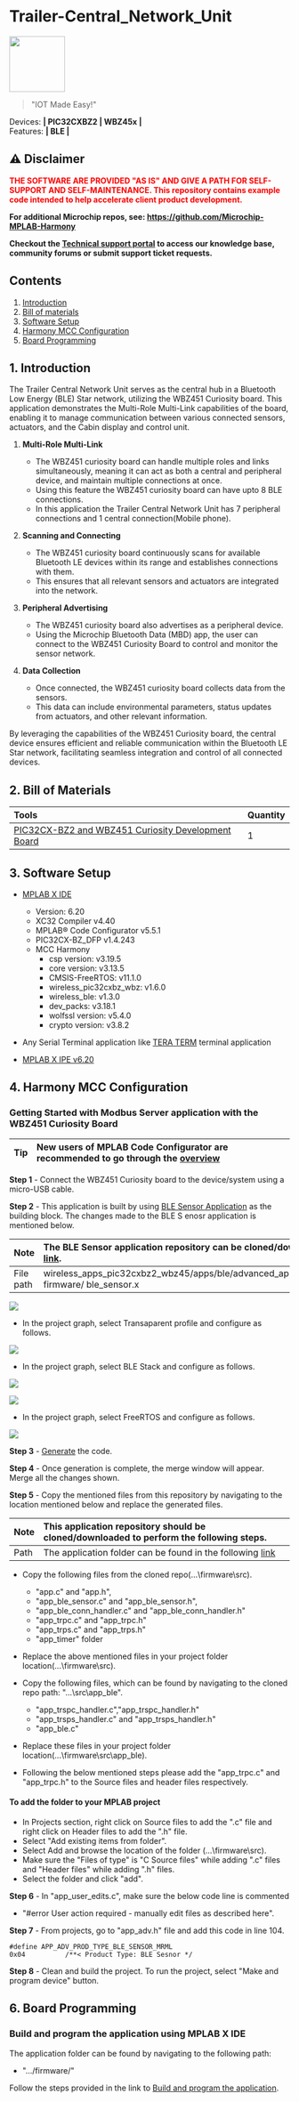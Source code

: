 # Trailer-Central_Network_Unit

<img src="Docs/IoT-Made-Easy-Logo.png" width=100>


> "IOT Made Easy!" 

Devices: **| PIC32CXBZ2 | WBZ45x |**<br>
Features: **| BLE |**


## ⚠ Disclaimer

<p><span style="color:red"><b>
THE SOFTWARE ARE PROVIDED "AS IS" AND GIVE A PATH FOR SELF-SUPPORT AND SELF-MAINTENANCE. This repository contains example code intended to help accelerate client product development. </br>

For additional Microchip repos, see: <a href="https://github.com/Microchip-MPLAB-Harmony" target="_blank">https://github.com/Microchip-MPLAB-Harmony</a>

Checkout the <a href="https://microchipsupport.force.com/s/" target="_blank">Technical support portal</a> to access our knowledge base, community forums or submit support ticket requests.
</span></p></b>

## Contents

1. [Introduction](#step1)
1. [Bill of materials](#step2)
1. [Software Setup](#step3)
1. [Harmony MCC Configuration](#step4) 
1. [Board Programming](#step5)

## 1. Introduction<a name="step1">

The Trailer Central Network Unit serves as the central hub in a Bluetooth Low Energy (BLE) Star network, utilizing the WBZ451 Curiosity board. This application demonstrates the Multi-Role Multi-Link capabilities of the board, enabling it to manage communication between various connected sensors, actuators, and the Cabin display and control unit.

1. **Multi-Role Multi-Link**
   - The WBZ451 curiosity board can handle multiple roles and links simultaneously, meaning it can act as both a central and peripheral device, and maintain multiple connections at once.
   - Using this feature the WBZ451 curiosity board can have upto 8 BLE connections.
   - In this application the Trailer Central Network Unit has 7 peripheral connections and 1 central connection(Mobile phone).
   
2. **Scanning and Connecting**
   - The WBZ451 curiosity board continuously scans for available Bluetooth LE devices within its range and establishes connections with them.
   - This ensures that all relevant sensors and actuators are integrated into the network.
   
3. **Peripheral Advertising**
   - The WBZ451 curiosity board also advertises as a peripheral device.
   - Using the Microchip Bluetooth Data (MBD) app, the user can connect to the WBZ451 Curiosity Board to control and monitor the sensor network.
   
4. **Data Collection**
   - Once connected, the WBZ451 curiosity board collects data from the sensors.
   - This data can include environmental parameters, status updates from actuators, and other relevant information.

By leveraging the capabilities of the WBZ451 Curiosity board, the central device ensures efficient and reliable communication within the Bluetooth LE Star network, facilitating seamless integration and control of all connected devices.

## 2. Bill of Materials<a name="step2">

| Tools | Quantity |
| :- | :- |
| [PIC32CX-BZ2 and WBZ451 Curiosity Development Board](https://www.microchip.com/en-us/development-tool/EV96B94A) | 1 |

## 3. Software Setup<a name="step4">

- [MPLAB X IDE ](https://www.microchip.com/en-us/tools-resources/develop/mplab-x-ide#tabs)

    - Version: 6.20
	- XC32 Compiler v4.40
	- MPLAB® Code Configurator v5.5.1
	- PIC32CX-BZ_DFP v1.4.243
	- MCC Harmony
	  - csp version: v3.19.5
	  - core version: v3.13.5
	  - CMSIS-FreeRTOS: v11.1.0
	  - wireless_pic32cxbz_wbz: v1.6.0
	  - wireless_ble: v1.3.0	  
	  - dev_packs: v3.18.1
	  - wolfssl version: v5.4.0
	  - crypto version: v3.8.2
	    
- Any Serial Terminal application like [TERA TERM](https://download.cnet.com/Tera-Term/3000-2094_4-75766675.html) terminal application

- [MPLAB X IPE v6.20](https://microchipdeveloper.com/ipe:installation)

## 4. Harmony MCC Configuration<a name="step5">

### Getting Started with Modbus Server application with the WBZ451 Curiosity Board

| Tip | New users of MPLAB Code Configurator are recommended to go through the [overview](https://onlineDocs.microchip.com/pr/GUID-1F7007B8-9A46-4D03-AEED-650357BA760D-en-US-6/index.html?GUID-AFAB9227-B10C-4FAE-9785-98474664B50A) |
| :- | :- |

**Step 1** - Connect the WBZ451 Curiosity board to the device/system using a micro-USB cable.

**Step 2** - This application is built by using [BLE Sensor Application](https://github.com/Microchip-MPLAB-Harmony/wireless_apps_pic32cxbz2_wbz45/tree/master/apps/ble/advanced_applications/ble_sensor) as the building block. The changes made to the BLE S enosr application is mentioned below.

| Note | The BLE Sensor application repository can be cloned/downloaded from this [link](https://github.com/Microchip-MPLAB-Harmony/wireless_apps_pic32cxbz2_wbz45). |
| :- | :- |
| File path | wireless_apps_pic32cxbz2_wbz45/apps/ble/advanced_applications/ble_sensor/ firmware/ ble_sensor.x |

![](Docs/Project_graph.png)

- In the project graph, select Transaparent profile and configure as follows.

![](Docs/Transparent_profile.png)

- In the project graph, select BLE Stack and configure as follows.

![](Docs/ble_stack.png)

![](Docs/ble_stack2.png)

- In the project graph, select FreeRTOS and configure as follows.

![](Docs/FreeRTOS.png)

**Step 3** - [Generate](https://onlinedocs.microchip.com/pr/GUID-1F7007B8-9A46-4D03-AEED-650357BA760D-en-US-6/index.html?GUID-2EE03524-41FE-4EBA-8646-6D10AA72F365) the code.

**Step 4** - Once generation is complete, the merge window will appear. Merge all the changes shown.  

**Step 5** -  Copy the mentioned files from this repository by navigating to the location mentioned below and replace the generated files.
 
| Note | This application repository should be cloned/downloaded to perform the following steps. |
| :- | :- |
| Path | The application folder can be found in the following [link](https://github.com/MicrochipTech/PIC32CXBZ2_WBZ45x_BLE_UART_MODBUS) |

- Copy the following files from the cloned repo(...\firmware\src).
	- "app.c" and "app.h",
	- "app_ble_sensor.c" and "app_ble_sensor.h",
	- "app_ble_conn_handler.c" and "app_ble_conn_handler.h"
	- "app_trpc.c" and "app_trpc.h"
	- "app_trps.c" and "app_trps.h"
	- "app_timer" folder
- Replace the above mentioned files in your project folder location(...\firmware\src).
- Copy the following files, which can be found by navigating to the cloned repo path: "...\src\app_ble".
	- "app_trspc_handler.c","app_trspc_handler.h"
	- "app_trsps_handler.c" and "app_trsps_handler.h"
	- "app_ble.c"
- Replace these files in your project folder location(...\firmware\src\app_ble).

- Following the below mentioned steps please add the "app_trpc.c" and "app_trpc.h" to the Source files and header files respectively.

#### To add the folder to your MPLAB project
- In Projects section, right click on Source files to add the ".c" file and right click on Header files to add the ".h" file.
- Select "Add existing items from folder".
- Select Add and browse the location of the folder (...\firmware\src).
- Make sure the "Files of type" is "C Source files" while adding ".c" files and "Header files" while adding ".h" files.
- Select the folder and click "add".

**Step 6** - In "app_user_edits.c", make sure the below code line is commented 

- "#error User action required - manually edit files as described here".

**Step 7** - From projects, go to "app_adv.h" file and add this code in line 104.

```
#define APP_ADV_PROD_TYPE_BLE_SENSOR_MRML                                           0x04          /**< Product Type: BLE Sesnor */
```

**Step 8** - Clean and build the project. To run the project, select "Make and program device" button.

## 6. Board Programming<a name="step6">
 
### Build and program the application using MPLAB X IDE

The application folder can be found by navigating to the following path: 

- ".../firmware/"

Follow the steps provided in the link to [Build and program the application](https://github.com/Microchip-MPLAB-Harmony/wireless_apps_pic32cxbz2_wbz45/tree/master/apps/ble/advanced_applications/ble_sensor#build-and-program-the-application-guid-3d55fb8a-5995-439d-bcd6-deae7e8e78ad-section).

